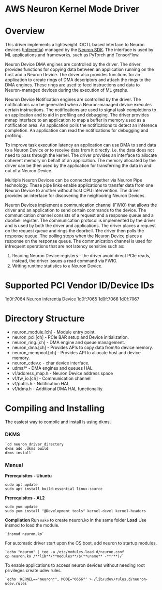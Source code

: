 # AWS Neuron Kernel Mode Driver
# Overview

This driver implements a lightweight IOCTL based interface to Neuron devices ([Inferentia](https://aws.amazon.com/machine-learning/inferentia/)) managed by the [Neuron SDK](https://github.com/aws/aws-neuron-sdk).
The interface is used by ML applications and frameworks, such as PyTorch and TensorFlow.

Neuron Device DMA engines are controlled by the driver.
The driver provides functions for copying data between an application running on the host and a Neuron Device.
The driver also provides functions for an application to create rings of DMA descriptors and attach the rings to the DMA engines.
These rings are used to feed instructions and data to Neuron-managed devices during the execution of ML graphs.

Neuron Device Notification engines are controlled by the driver.
The notifications can be generated when a Neuron-managed device executes certain instructions.
The notifications are used to signal task completions to an application and to aid in profiling and debugging.
The driver provides mmap interface to an application to map a buffer in memory used as a notification area.
An application polls the notifications to detect an inference completion.
An application can read the notifications for debugging and profiling.

To improve task execution latency an application can use DMA to send data to a Neuron Device or to receive data from it directly, i.e. the data does not need to pass through the kernel.
The driver provides an interface to allocate coherent memory on behalf of an application.
The memory allocated by the driver can be then used by the application for transferring the data in and out of a Neuron Device.

Multiple Neuron Devices can be connected together via Neuron Pipe technology.
These pipe links enable applications to transfer data from one Neuron Device to another without host CPU intervention.
The driver provides an interface for discovering the neighboring Neuron Devices.

Neuron Devices implement a communication channel (FWIO) that allows the driver and an application to send certain commands to the device.  The communication channel consists of a request and a response queue and a doorbell register.  The communication protocol is implemented by the driver and is used by both the driver and applications.  The driver places a request on the request queue and rings the doorbell.  The driver then polls the response queue.  The polling stops when the Neuron Device places a response on the response queue.  The communication channel is used for infrequent operations that are not latency sensitive such as:

1. Reading Neuron Device registers - the driver avoid direct PCIe reads, instead, the driver issues a read command via FWIO.
2. Writing runtime statistics to a Neuron Device.

# Supported PCI Vendor ID/Device IDs

1d0f:7064  Neuron Inferentia Device
1d0f:7065
1d0f:7066
1d0f:7067

# Directory Structure

* neuron_module.[ch] - Module entry point.
* neuron_pci.[ch] - PCIe BAR setup and Device initialization.
* neuron_ring.[ch] - DMA engine and queue management.
* neuron_dma.[ch] - Provides APIs to copy data from/to device memory.
* neuron_mempool.[ch] - Provides API to allocate host and device memory.
* neuron_cdev.c - char device interface.
* udma/* - DMA engines and queues HAL
* v1/address_map.h - Neuron Device address space
* v1/fw_io.[ch] - Communication channel
* v1/putils.h - Notification HAL
* v1/tdma.h - Additional DMA HAL functionality

# Compiling and Installing

The easiest way to compile and install is using dkms.

### DKMS

```
`cd neuron_driver_directory
dkms add .dkms build
dkms install`
```

### Manual

**Prerequisites - Ubuntu**

```
sudo apt update
sudo apt install build-essential linux-source
```

**Prerequisites - AL2**

```
sudo yum update
sudo yum install "@Development tools" kernel-devel kernel-headers
```

**Compilation**
Run `make` to create neuron.ko in the same folder
**Load**
Use insmod to load the module.

```
`insmod neuron.ko`
```

For automatic driver start upon the OS boot, add neuron to startup modules.

```
`echo "neuron" | tee -a /etc/modules-load.d/neuron.conf
cp neuron.ko /**lib**/**modules**/$(**uname** -**r**)/`
```

To enable applications to access neuron devices without needing root privileges create udev rules.

```
`echo 'KERNEL=="neuron*", MODE="0666"' > /lib/udev/rules.d/neuron-udev.rules`
```



